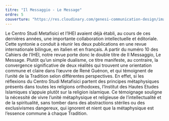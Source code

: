 ```yaml
---
titre: "Il Messaggio - Le Message"
ordre: 5
couverture: "https://res.cloudinary.com/genesi-communication-design/image/upload/v1604656266/ihei/couvertures/publications-12_pnncaa.jpg"
---
```


Le Centro Studi Metafisici et l’IHEI avaient déjà établi, au cours de ces dernières années, une importante collaboration intellectuelle et éditoriale. Cette syntonie a conduit à réunir les deux publications en une revue internationale bilingue, en italien et en français. A partir du numéro 10 des Cahiers de l’IHEI, notre revue porte donc le double titre de Il Messaggio, Le Message. Plutôt qu’un simple dualisme, ce titre manifeste, au contraire, la convergence significative de deux réalités qui trouvent une orientation commune et claire dans l’&oelig;uvre de René Guénon, et qui témoignent de l’unité de la Tradition selon différentes perspectives. En effet, si les réflexions du Centro Studi Metafisici partent des principes métaphysiques présents dans toutes les religions orthodoxes, l’Institut des Hautes Etudes Islamiques s’appuie plutôt sur la religion islamique. Ce témoignage souligne la nécessité de vivre l’unité métaphysique et religieuse de l’intellectualité et de la spiritualité, sans tomber dans des abstractions stériles ou des exclusivismes dangereux, qui ignorent et nient que la métaphysique est l’essence commune à chaque Tradition. 